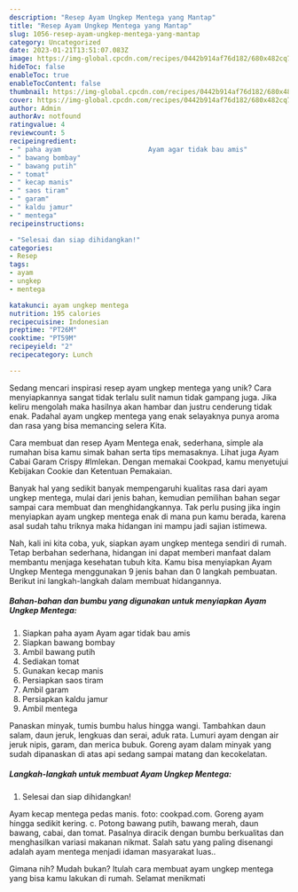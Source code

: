 ```yaml
---
description: "Resep Ayam Ungkep Mentega yang Mantap"
title: "Resep Ayam Ungkep Mentega yang Mantap"
slug: 1056-resep-ayam-ungkep-mentega-yang-mantap
category: Uncategorized
date: 2023-01-21T13:51:07.083Z
image: https://img-global.cpcdn.com/recipes/0442b914af76d182/680x482cq70/ayam-ungkep-mentega-foto-resep-utama.jpg
hideToc: false
enableToc: true
enableTocContent: false
thumbnail: https://img-global.cpcdn.com/recipes/0442b914af76d182/680x482cq70/ayam-ungkep-mentega-foto-resep-utama.jpg
cover: https://img-global.cpcdn.com/recipes/0442b914af76d182/680x482cq70/ayam-ungkep-mentega-foto-resep-utama.jpg
author: Admin
authorAv: notfound
ratingvalue: 4
reviewcount: 5
recipeingredient:
- " paha ayam                      Ayam agar tidak bau amis"
- " bawang bombay"
- " bawang putih"
- " tomat"
- " kecap manis"
- " saos tiram"
- " garam"
- " kaldu jamur"
- " mentega"
recipeinstructions:

- "Selesai dan siap dihidangkan!"
categories:
- Resep
tags:
- ayam
- ungkep
- mentega

katakunci: ayam ungkep mentega 
nutrition: 195 calories
recipecuisine: Indonesian
preptime: "PT26M"
cooktime: "PT59M"
recipeyield: "2"
recipecategory: Lunch

---
```





Sedang mencari inspirasi resep ayam ungkep mentega yang unik? Cara menyiapkannya sangat tidak terlalu sulit namun tidak gampang juga. Jika keliru mengolah maka hasilnya akan hambar dan justru cenderung tidak enak. Padahal ayam ungkep mentega yang enak selayaknya punya aroma dan rasa yang bisa memancing selera Kita.





Cara membuat dan resep Ayam Mentega enak, sederhana, simple ala rumahan bisa kamu simak bahan serta tips memasaknya. Lihat juga Ayam Cabai Garam Crispy #Imlekan. Dengan memakai Cookpad, kamu menyetujui Kebijakan Cookie dan Ketentuan Pemakaian.

Banyak hal yang sedikit banyak mempengaruhi kualitas rasa dari ayam ungkep mentega, mulai dari jenis bahan, kemudian pemilihan bahan segar sampai cara membuat dan menghidangkannya. Tak perlu pusing jika ingin menyiapkan ayam ungkep mentega enak di mana pun kamu berada, karena asal sudah tahu triknya maka hidangan ini mampu jadi sajian istimewa.






Nah, kali ini kita coba, yuk, siapkan ayam ungkep mentega sendiri di rumah. Tetap berbahan sederhana, hidangan ini dapat memberi manfaat dalam membantu menjaga kesehatan tubuh kita. Kamu bisa menyiapkan Ayam Ungkep Mentega menggunakan 9 jenis bahan dan 0 langkah pembuatan. Berikut ini langkah-langkah dalam membuat hidangannya.

<!--inarticleads1-->

##### Bahan-bahan dan bumbu yang digunakan untuk menyiapkan Ayam Ungkep Mentega:

1. Siapkan  paha ayam                      Ayam agar tidak bau amis
1. Siapkan  bawang bombay
1. Ambil  bawang putih
1. Sediakan  tomat
1. Gunakan  kecap manis
1. Persiapkan  saos tiram
1. Ambil  garam
1. Persiapkan  kaldu jamur
1. Ambil  mentega


Panaskan minyak, tumis bumbu halus hingga wangi. Tambahkan daun salam, daun jeruk, lengkuas dan serai, aduk rata. Lumuri ayam dengan air jeruk nipis, garam, dan merica bubuk. Goreng ayam dalam minyak yang sudah dipanaskan di atas api sedang sampai matang dan kecokelatan. 

<!--inarticleads2-->

##### Langkah-langkah untuk membuat Ayam Ungkep Mentega:


1. Selesai dan siap dihidangkan!

Ayam kecap mentega pedas manis. foto: cookpad.com. Goreng ayam hingga sedikit kering. c. Potong bawang putih, bawang merah, daun bawang, cabai, dan tomat. Pasalnya diracik dengan bumbu berkualitas dan menghasilkan variasi makanan nikmat. Salah satu yang paling disenangi adalah ayam mentega menjadi idaman masyarakat luas.. 

Gimana nih? Mudah bukan? Itulah cara membuat ayam ungkep mentega yang bisa kamu lakukan di rumah. Selamat menikmati
